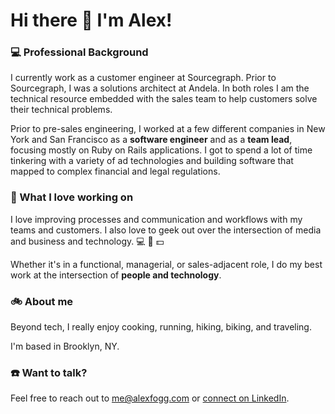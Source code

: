 # Hi there 👋 I'm Alex!

### :computer: Professional Background
I currently work as a customer engineer at Sourcegraph. Prior to Sourcegraph, I was a solutions architect at Andela. In both roles I am the technical resource embedded with the sales team to help customers solve their technical problems.

Prior to pre-sales engineering, I worked at a few different companies in New York and San Francisco as a **software engineer** and as a **team lead**, focusing mostly on Ruby on Rails applications. I got to spend a lot of time tinkering with a variety of ad technologies and building software that mapped to complex financial and legal regulations.

### :blue_heart: What I love working on
I love improving processes and communication and workflows with my teams and customers. I also love to geek out over the intersection of media and business and technology. :computer: :iphone: :dollar:

Whether it's in a functional, managerial, or sales-adjacent role, I do my best work at the intersection of **people and technology**.

### :bike:  About me
Beyond tech, I really enjoy cooking, running, hiking, biking, and traveling.

I'm based in Brooklyn, NY.

### :phone: Want to talk?

Feel free to reach out to <me@alexfogg.com> or [connect on LinkedIn](https://www.linkedin.com/in/alexfogg/).
